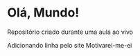# Olá, Mundo!
Repositório criado durante uma aula ao vivo

Adicionando linha pelo site
Motivarei-me-ei
